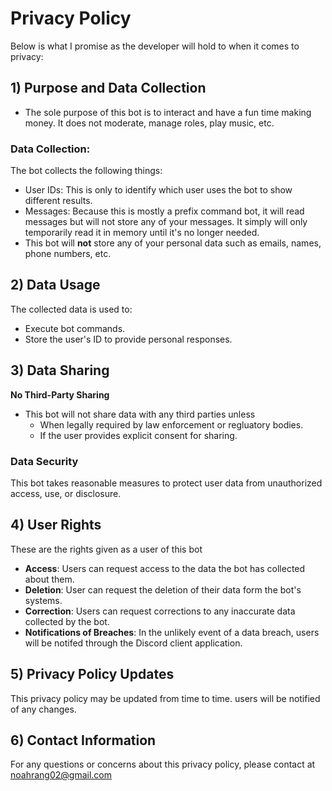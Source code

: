 # Privacy Policy

Below is what I promise as the developer will hold to when it comes to privacy:

## 1) Purpose and Data Collection
* The sole purpose of this bot is to interact and have a fun time making money. It does not moderate, manage roles, play music, etc. 

### Data Collection:
The bot collects the following things:
* User IDs: This is only to identify which user uses the bot to show different results.
* Messages: Because this is mostly a prefix command bot, it will read messages but will not store any of your messages. It simply will only temporarily read it in memory until it's no longer needed.
* This bot will **not** store any of your personal data such as emails, names, phone numbers, etc.

## 2) Data Usage
The collected data is used to:
* Execute bot commands.
* Store the user's ID to provide personal responses.

## 3) Data Sharing
**No Third-Party Sharing**
* This bot will not share data with any third parties unless
    * When legally required by law enforcement or regluatory bodies.
    * If the user provides explicit consent for sharing.

### Data Security
This bot takes reasonable measures to protect user data from unauthorized access, use, or disclosure.

## 4) User Rights
These are the rights given as a user of this bot
* **Access**: Users can request access to the data the bot has collected about them.
* **Deletion**: User can request the deletion of their data form the bot's systems.
* **Correction**: Users can request corrections to any inaccurate data collected by the bot.
* **Notifications of Breaches**: In the unlikely event of a data breach, users will be notifed through the Discord client application.

## 5) Privacy Policy Updates
This privacy policy may be updated from time to time. users will be notified of any changes.

## 6) Contact Information
For any questions or concerns about this privacy policy, please contact at noahrang02@gmail.com
